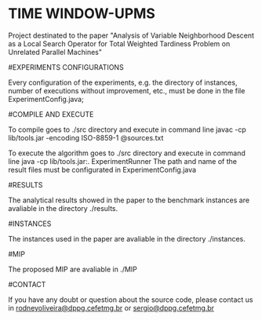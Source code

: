# TIME WINDOW-UPMS
Project destinated to the paper "Analysis of Variable Neighborhood Descent as a Local Search Operator for Total Weighted Tardiness Problem on Unrelated Parallel Machines"

#EXPERIMENTS CONFIGURATIONS

Every configuration of the experiments, e.g. the directory of instances, number of executions without improvement, etc., must be done in the file ExperimentConfig.java;

#COMPILE AND EXECUTE

To compile goes to ./src directory and execute in command line javac -cp lib/tools.jar -encoding ISO-8859-1 @sources.txt

To execute the algorithm goes to ./src directory and execute in command line java -cp lib/tools.jar:. ExperimentRunner The path and name of the result files must be configurated in ExperimentConfig.java

#RESULTS

The analytical results showed in the paper to the benchmark instances are avaliable in the directory ./results.

#INSTANCES

The instances used in the paper are avaliable in the directory ./instances.

#MIP

The proposed MIP are avaliable in ./MIP

#CONTACT

If you have any doubt or question about the source code, please contact us in rodneyoliveira@dppg.cefetmg.br or sergio@dppg.cefetmg.br
